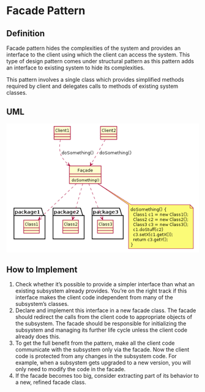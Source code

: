 # Facade Pattern

## Definition

Facade pattern hides the complexities of the system and provides an interface to the client using which the client can access the system. This type of design pattern comes under structural pattern as this pattern adds an interface to existing system to hide its complexities.

This pattern involves a single class which provides simplified methods required by client and delegates calls to methods of existing system classes.

## UML

![UML of Facade](uml.png)

## How to Implement

1. Check whether it’s possible to provide a simpler interface than what an existing subsystem already provides. You’re on the right track if this interface makes the client code independent from many of the subsystem’s classes.
2. Declare and implement this interface in a new facade class. The facade should redirect the calls from the client code to appropriate objects of the subsystem. The facade should be responsible for initializing the subsystem and managing its further life cycle unless the client code already does this.
3. To get the full benefit from the pattern, make all the client code communicate with the subsystem only via the facade. Now the client code is protected from any changes in the subsystem code. For example, when a subsystem gets upgraded to a new version, you will only need to modify the code in the facade.
4. If the facade becomes too big, consider extracting part of its behavior to a new, refined facade class.
